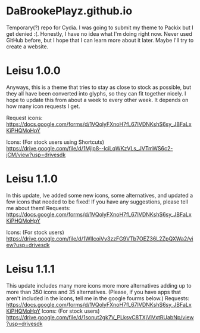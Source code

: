 # DaBrookePlayz.github.io
Temporary(?) repo for Cydia. I was going to submit my theme to Packix but I get denied :(. Honestly, I have no idea what I'm doing right now. Never used GitHub before, but I hope that I can learn more about it later. Maybe I'll try to create a website.


# Leisu 1.0.0
Anyways, this is a theme that tries to stay as close to stock as possible, but they all have been converted into glyphs, so they can fit together nicely. I hope to update this from about a week to every other week. It depends on how many icon requests I get. 

Request icons: https://docs.google.com/forms/d/1VQolyFXnoH7fL67IVDNKshS6sy_JBFaLxKiPHQMoHpY

Icons: (For stock users using Shortcuts) https://drive.google.com/file/d/1Mjlp8--IciLqWKzVLs_JVTmWS6c2-jCM/view?usp=drivesdk


# Leisu 1.1.0
In this update, Ive added some new icons, some alternatives, and updated a few icons that needed to be fixed! If you have any suggestions, please tell me about them!
Requests: https://docs.google.com/forms/d/1VQolyFXnoH7fL67IVDNKshS6sy_JBFaLxKiPHQMoHpY

Icons: (For stock users) https://drive.google.com/file/d/1WIIcoiVv3zzFG9VTb7OEZ36L2ZpQXWa2/view?usp=drivesdk

# Leisu 1.1.1
This update includes many more icons more more alternatives adding up to more than 350 icons and 35 alternatives. (Please, if you have apps that aren't included in the icons, tell me in the google fourms below.)
Requests: https://docs.google.com/forms/d/1VQolyFXnoH7fL67IVDNKshS6sy_JBFaLxKiPHQMoHpY
Icons: (For stock users) https://drive.google.com/file/d/1sonut2gk7V_PLksvC8TXjVlVxtRUabNp/view?usp=drivesdk
